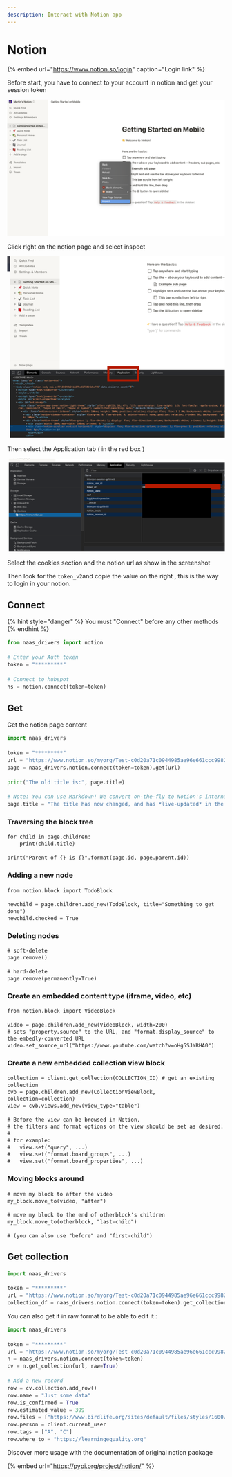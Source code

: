 ```yaml
---
description: Interact with Notion app
---
```


# Notion

{% embed url="https://www.notion.so/login" caption="Login link" %}

Before start, you have to connect to your account in notion and get your session token

![](../.gitbook/assets/screenshot-2021-02-10-at-22.34.57.png)

Click right on the notion page and select inspect

![](../.gitbook/assets/screenshot-2021-02-10-at-22.39.29.png)

Then select the Application tab \( in the red box \)

![](../.gitbook/assets/screenshot-2021-02-10-at-22.35.34.png)

Select the cookies section and the notion url as show in the screenshot 

Then look for the `token_v2`and copie the value on the right , this is the way to login in your notion.

## Connect

{% hint style="danger" %}
You must "Connect" before any other methods
{% endhint %}

```python
from naas_drivers import notion

# Enter your Auth token
token = "*********"

# Connect to hubspot
hs = notion.connect(token=token)
```

## Get

Get the notion page content

```python
import naas_drivers

token = "*********"
url = "https://www.notion.so/myorg/Test-c0d20a71c0944985ae96e661ccc99821"
page = naas_drivers.notion.connect(token=token).get(url)

print("The old title is:", page.title)

# Note: You can use Markdown! We convert on-the-fly to Notion's internal formatted text data structure.
page.title = "The title has now changed, and has *live-updated* in the browser!"
```

### Traversing the block tree

```text
for child in page.children:
    print(child.title)

print("Parent of {} is {}".format(page.id, page.parent.id))
```

### Adding a new node

```text
from notion.block import TodoBlock

newchild = page.children.add_new(TodoBlock, title="Something to get done")
newchild.checked = True
```

### Deleting nodes

```text
# soft-delete
page.remove()

# hard-delete
page.remove(permanently=True)
```

### Create an embedded content type \(iframe, video, etc\)

```text
from notion.block import VideoBlock

video = page.children.add_new(VideoBlock, width=200)
# sets "property.source" to the URL, and "format.display_source" to the embedly-converted URL
video.set_source_url("https://www.youtube.com/watch?v=oHg5SJYRHA0")
```

### Create a new embedded collection view block

```text
collection = client.get_collection(COLLECTION_ID) # get an existing collection
cvb = page.children.add_new(CollectionViewBlock, collection=collection)
view = cvb.views.add_new(view_type="table")

# Before the view can be browsed in Notion, 
# the filters and format options on the view should be set as desired.
# 
# for example:
#   view.set("query", ...)
#   view.set("format.board_groups", ...)
#   view.set("format.board_properties", ...)
```

### Moving blocks around

```text
# move my block to after the video
my_block.move_to(video, "after")

# move my block to the end of otherblock's children
my_block.move_to(otherblock, "last-child")

# (you can also use "before" and "first-child")
```

## Get collection

```python
import naas_drivers

token = "*********"
url = "https://www.notion.so/myorg/Test-c0d20a71c0944985ae96e661ccc99821"
collection_df = naas_drivers.notion.connect(token=token).get_collection(url)
```

You can also get it in raw format to be able to edit it :

```python
import naas_drivers

token = "*********"
url = "https://www.notion.so/myorg/Test-c0d20a71c0944985ae96e661ccc99821"
n = naas_drivers.notion.connect(token=token)
cv = n.get_collection(url, raw=True)

# Add a new record
row = cv.collection.add_row()
row.name = "Just some data"
row.is_confirmed = True
row.estimated_value = 399
row.files = ["https://www.birdlife.org/sites/default/files/styles/1600/public/slide.jpg"]
row.person = client.current_user
row.tags = ["A", "C"]
row.where_to = "https://learningequality.org"
```

Discover more usage with the documentation of original notion package

{% embed url="https://pypi.org/project/notion/" %}

